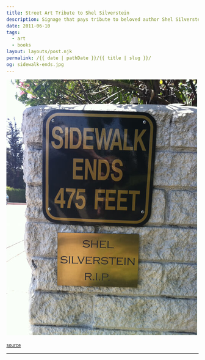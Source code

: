 ```yaml
---
title: Street Art Tribute to Shel Silverstein
description: Signage that pays tribute to beloved author Shel Silverstein.
date: 2011-06-10
tags: 
  - art
  - books
layout: layouts/post.njk
permalink: /{{ date | pathDate }}/{{ title | slug }}/
og: sidewalk-ends.jpg
---
```


![two signs on a brick wall, the first says “Sidewalk ends 475 feet” and the second says “Shel Silverstein R.I.P.”](/img/sidewalk-ends.jpg)

<small class="footnotes"><a href="http://www.woostercollective.com/2011/06/a_street_art_tribute_to_shel_silverstein.html">source</a></small>

---
